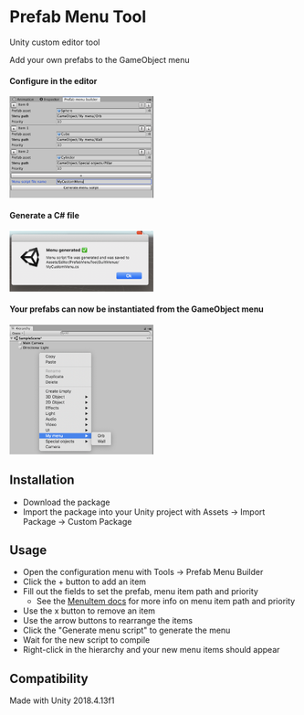 # Prefab Menu Tool
Unity custom editor tool

Add your own prefabs to the GameObject menu

#### Configure in the editor

<img src="Screenshots/window.png" width="50%">

#### Generate a C# file

<img src="Screenshots/popup.png" width="50%">

#### Your prefabs can now be instantiated from the GameObject menu
<img src="Screenshots/hierarchy.png" width="50%">

## Installation
- Download the package
- Import the package into your Unity project with Assets -> Import Package -> Custom Package

## Usage
- Open the configuration menu with Tools -> Prefab Menu Builder
- Click the + button to add an item
- Fill out the fields to set the prefab, menu item path and priority
  - See the [MenuItem docs](https://docs.unity3d.com/ScriptReference/MenuItem-ctor.html) for more info on menu item path and priority
- Use the x button to remove an item
- Use the arrow buttons to rearrange the items
- Click the "Generate menu script" to generate the menu
- Wait for the new script to compile
- Right-click in the hierarchy and your new menu items should appear

## Compatibility
Made with Unity 2018.4.13f1
